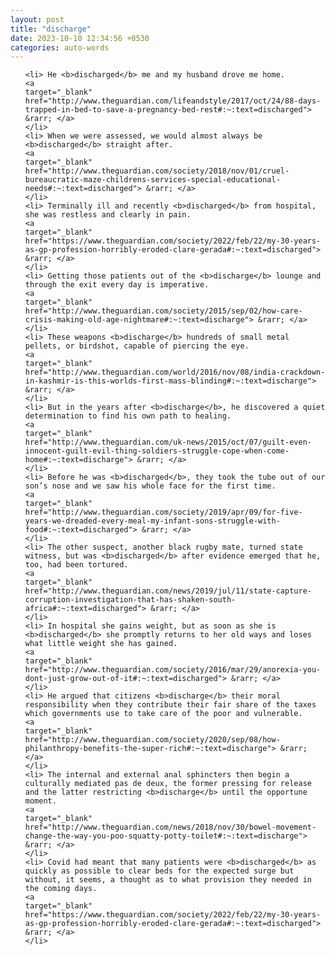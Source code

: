 ```yaml
---
layout: post
title: "discharge"
date: 2023-10-10 12:34:56 +0530
categories: auto-words
---
```

<ol>

    <li> He <b>discharged</b> me and my husband drove me home.
    <a 
    target="_blank" 
    href="http://www.theguardian.com/lifeandstyle/2017/oct/24/88-days-trapped-in-bed-to-save-a-pregnancy-bed-rest#:~:text=discharged"> &rarr; </a>
    </li>
    <li> When we were assessed, we would almost always be <b>discharged</b> straight after.
    <a 
    target="_blank" 
    href="http://www.theguardian.com/society/2018/nov/01/cruel-bureaucratic-maze-childrens-services-special-educational-needs#:~:text=discharged"> &rarr; </a>
    </li>
    <li> Terminally ill and recently <b>discharged</b> from hospital, she was restless and clearly in pain.
    <a 
    target="_blank" 
    href="https://www.theguardian.com/society/2022/feb/22/my-30-years-as-gp-profession-horribly-eroded-clare-gerada#:~:text=discharged"> &rarr; </a>
    </li>
    <li> Getting those patients out of the <b>discharge</b> lounge and through the exit every day is imperative.
    <a 
    target="_blank" 
    href="http://www.theguardian.com/society/2015/sep/02/how-care-crisis-making-old-age-nightmare#:~:text=discharge"> &rarr; </a>
    </li>
    <li> These weapons <b>discharge</b> hundreds of small metal pellets, or birdshot, capable of piercing the eye.
    <a 
    target="_blank" 
    href="http://www.theguardian.com/world/2016/nov/08/india-crackdown-in-kashmir-is-this-worlds-first-mass-blinding#:~:text=discharge"> &rarr; </a>
    </li>
    <li> But in the years after <b>discharge</b>, he discovered a quiet determination to find his own path to healing.
    <a 
    target="_blank" 
    href="http://www.theguardian.com/uk-news/2015/oct/07/guilt-even-innocent-guilt-evil-thing-soldiers-struggle-cope-when-come-home#:~:text=discharge"> &rarr; </a>
    </li>
    <li> Before he was <b>discharged</b>, they took the tube out of our son’s nose and we saw his whole face for the first time.
    <a 
    target="_blank" 
    href="http://www.theguardian.com/society/2019/apr/09/for-five-years-we-dreaded-every-meal-my-infant-sons-struggle-with-food#:~:text=discharged"> &rarr; </a>
    </li>
    <li> The other suspect, another black rugby mate, turned state witness, but was <b>discharged</b> after evidence emerged that he, too, had been tortured.
    <a 
    target="_blank" 
    href="http://www.theguardian.com/news/2019/jul/11/state-capture-corruption-investigation-that-has-shaken-south-africa#:~:text=discharged"> &rarr; </a>
    </li>
    <li> In hospital she gains weight, but as soon as she is <b>discharged</b> she promptly returns to her old ways and loses what little weight she has gained.
    <a 
    target="_blank" 
    href="http://www.theguardian.com/society/2016/mar/29/anorexia-you-dont-just-grow-out-of-it#:~:text=discharged"> &rarr; </a>
    </li>
    <li> He argued that citizens <b>discharge</b> their moral responsibility when they contribute their fair share of the taxes which governments use to take care of the poor and vulnerable.
    <a 
    target="_blank" 
    href="http://www.theguardian.com/society/2020/sep/08/how-philanthropy-benefits-the-super-rich#:~:text=discharge"> &rarr; </a>
    </li>
    <li> The internal and external anal sphincters then begin a culturally mediated pas de deux, the former pressing for release and the latter restricting <b>discharge</b> until the opportune moment.
    <a 
    target="_blank" 
    href="http://www.theguardian.com/news/2018/nov/30/bowel-movement-change-the-way-you-poo-squatty-potty-toilet#:~:text=discharge"> &rarr; </a>
    </li>
    <li> Covid had meant that many patients were <b>discharged</b> as quickly as possible to clear beds for the expected surge but without, it seems, a thought as to what provision they needed in the coming days.
    <a 
    target="_blank" 
    href="https://www.theguardian.com/society/2022/feb/22/my-30-years-as-gp-profession-horribly-eroded-clare-gerada#:~:text=discharged"> &rarr; </a>
    </li>